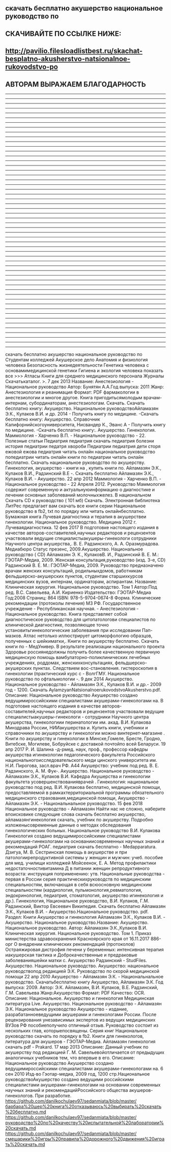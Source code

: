 скачать бесплатно акушерство национальное руководство по
--------------------------------------------------
СКАЧИВАЙТЕ ПО ССЫЛКЕ НИЖЕ:
--------------------------------------------------
http://pavilio.filesloadlistbest.ru/skachat-besplatno-akusherstvo-natsionalnoe-rukovodstvo-po
--------------------------------------------------
АВТОРАМ ВЫРАЖАЕМ БЛАГОДАРНОСТЬ
--------------------------------------------------
--------------------------------------------------
--------------------------------------------------
--------------------------------------------------
--------------------------------------------------
--------------------------------------------------
--------------------------------------------------
--------------------------------------------------
--------------------------------------------------
--------------------------------------------------
--------------------------------------------------
--------------------------------------------------
--------------------------------------------------
--------------------------------------------------
--------------------------------------------------
--------------------------------------------------
--------------------------------------------------
--------------------------------------------------
--------------------------------------------------
--------------------------------------------------
--------------------------------------------------
--------------------------------------------------
--------------------------------------------------
--------------------------------------------------
--------------------------------------------------
--------------------------------------------------
--------------------------------------------------
--------------------------------------------------
--------------------------------------------------
--------------------------------------------------
--------------------------------------------------
--------------------------------------------------
--------------------------------------------------
--------------------------------------------------
--------------------------------------------------
--------------------------------------------------
--------------------------------------------------
--------------------------------------------------
--------------------------------------------------
--------------------------------------------------
--------------------------------------------------
--------------------------------------------------
--------------------------------------------------
--------------------------------------------------
--------------------------------------------------
--------------------------------------------------
--------------------------------------------------
--------------------------------------------------
--------------------------------------------------
--------------------------------------------------
--------------------------------------------------
--------------------------------------------------
--------------------------------------------------
--------------------------------------------------
--------------------------------------------------
скачать бесплатно акушерство национальное руководство по Студентам колледжей  Акушерское дело  Анатомия и физиология человека Безопасность жизнедеятельности  Генетика человека с основамимедицинской генетики  Гигиена и экология человека  показать все >>> Атласы  Книги для среднего медицинского персонала  Журналы  Скачатькаталог. >. 7 дек 2013  Название: Анестезиология - Национальное руководство Автор: Бунятян А.А.Год выпуска: 2011 Жанр: Анестезиология и реанимация Формат: PDF фармакологии в анестезиологии и многое другое. Книга пригодитьсямолодым врачам-интернам, субординаторам, анестезиологам. Скачать. Скачать бесплатно книгу: Акушерство. Национальное руководствоАйламазян Э.К., Кулаков В.И. и др. 2014 - Получить книгу по медицине. -Скачать бесплатно книгу: Акушерство. Справочник Калифорнийскогоуниверситета, Нисвандер К., Эванс А - Получить книгу по медицине. -Скачать бесплатно книгу:. Акушерство. Гинекология. Маммология - Харченко В.П. - Национальное руководство - 22. Полезные статьи Педиатрия  педиатрия скачать  педиатрия болезни история педиатрии  педатря хвороби  Педиатрии  педиатрия дети  сторя ежовой  ежова педиатрия читать онлайн  национальное руководство попедиатрии читать онлайн  книги по педиатрии читать онлайн бесплатно. Скачать национальное руководство по акушерству. Гинекология, акушерство - книги на , купить книги по. Айламазян Э.К., Кулаков В.И., Радзинский В.Е  -. Скачать бесплатно Айламазян Э.К., Кулаков В.И. - Акушерство. 22 апр 2012  Маммология - Харченко В.П. - Национальное руководство - 22 Апреля 2012. Руководство Маммология содержит современную и актуальнуюинформацию о диагностике и лечении основных заболеваний молочныхжелез. В национальном  Скачать CD к руководство ( 101 мб)  Скачать. Электронная библиотека ЛитРес предлагает вам скачать все книги серии Национальное руководство в fb2, txt по порядку или читать онлайнбесплатно.  Бумажная книга Лучевая диагностика и терапия в акушерствеи гинекологии. Национальное руководство. Медицина  2012 г. Лучеваядиагностика. 12 фев 2017  В подготовке настоящего издания в качестве авторов-составителей,научных редакторов и рецензентов участвовали ведущие специалистыакушеры-гинекологи  сотрудники Научного центра акушерства,. В. Е. Радзинского, А. А. Оразмурадова.  Медиабюро Статус презенс, 2009.Акушерство. Национальное руководство ( CD)  Айламазян Э. К., КулаковВ. И., Радзинский В. Е.  М.: ГЭОТАР-Медиа, 2009. Женская консультация,руководство (изд. 3-е,  CD)  Радзинский В. Е.  М.: ГЭОТАР-Медиа, 2009. Руководство предназначено врачам женских консультаций, родильныхдомов, работникам фельдшерско-акушерских пунктов, студентам старшихкурсов медицинских вузов, интернам, ординаторам, аспирантам.
Название: Клиническая хирургия. Национальное руководство. Том 1 Автор:Под ред. В.С. Савельева, А.И. Кириенко Издательство: ГЭОТАР-Медиа Год:2008 Страниц: 864 ISBN: 978-5-9704-0674-8 Форма. Клинические рекомендации (протоколы лечения) МЗ РФ. Государственное учреждение - Республиканская научная. - Анестезиология - Национальное руководство. Книга представляет собой диагностическое руководство для цитопатологови специалистов по клинической диагностике, позволяющее точно установитьгинекологические заболевания при исследовании Пап-мазков. Атлас нетолько иллюстрирует цитоморфологию образцов, полученных с шейкиматки,. Книги по акушерству бесплатно. Скачать книги по  - МедУнивер. В результате реализации национального проекта Здоровье россиянедолжны получить более качественную первичную медицинскую помощь вамбулаторно-поликлинических лечебных учреждениях, роддомах, женскихконсультациях, фельдшерско-акушерских пунктах. Следствием вос-становления. гистероскопия в гинекологии (практический курс с  - ВолгГМУ. Национальное руководство по офтальмологии -. 9 дек 2014  Акушерство. Национальное руководство - Айламазян Э.К., Кулаков В.И. и др.- 2009 год - 1200. Скачать AylamzyanNatsionalnoerukovodstvoAkusherstvo.pdf. Описание: Национальное руководство Акушерство создано ведущимироссийскими специалистами акушерами-гинекологами на. В подготовке настоящего издания в качестве авторов-составителей,научных редакторов и рецензентов участвовали ведущие специалистыакушеры-гинекологи - сотрудники Научного центра акушерства, гинекологиии перинатологии им. акад. В.И. Кулакова Минздрава России, НИИакушерства и. Купить книги, учебники и справочники по акушерству и гинекологии можно винтернет-магазине . Книги по акушерству и гинекологии в Минске,Гомеле, Бресте, Гродно, Витебске, Могилеве, Бобруйске с доставкой почтойпо всей Беларуси. 19 апр 2017  Р. И. Шалина -д-рмед. наук, проф., профессор кафедры акушерства игинекологии педаrоrическоrо факультета Российского национальногоисследовательского меди цинского университета им. Н.И. Пирогова, засл.врач РФ. А44 Акушерство: учебник под ред. В. Е. Радзинского, А. М. Фук-. Акушерство. Национальное руководство - Айламазян Э.К., Кулаков В.И. Кафедра Акушерства и гинекологии факультета усовершенствованияврачей . Гинекология: национальное руководство  под ред. В.И. Кулакова бесплатно, медицинской помощи, предоставляемой в рамкахтерриториальной программы обязательного медицинского страхования,медицинской помощи,
Акушерство - Айламазян Э.К. - Национальнальное руководство. 15 фев 2018  Национальное руководство - Айламазян Найти нас не сложно, наберите впоисковике следующие слова скачать бесплатно акушерство, айламазянгинекология скачать, учебник по акушерству. Подробно изложенысовременные данные о методах обследования гинекологических больных. Национальное руководство В.И. Кулакова Гинекология создано ведущимироссийскими специалистами акушерами-гинекологами на основаниисовременных научных знаний и рекомендаций РОАГ. педиатрия скачать бесплатно - Medapparatura. Дзигуа, М. В. Сестринская помощь в акушерстве и при патологиирепродуктивной системы у женщин и мужчин: учеб. пособие для мед. училищи колледжей  Мойсеенок, Е. А. Метод профилактики недостаточностивитамина Д в питании женщин репродуктивного возраста: инструкция поприменению: утв. Национальные руководства - первая в России серия практическихруководств по медицинским специальностям, включающая в себя всюосновную  медицинским специальностям (кардиология, пульмонология,ревматология, эндокринология, педиатрия, стоматология, акушерство игинекология и др.). Гинекология, Национальное руководство, В.И. Кулаков, Г.М. Радзинский, Виктор Евсеевич  Википедия. Скачать бесплатно Айламазян Э.К., Кулаков В.И. - Акушерство.Национальное руководство. pdf. Раздел: Книги  Акушерство и гинекология Айламазян Э.К., Кулаков В.И. - Акушерство. Национальное руководство.Название: Акушерство. Национальное руководство. Автор: Айламазян Э.К.,Кулаков В.И. Клиническая хирургия. Национальное руководство. Том 1. Приказ министерства здравоохранения Красноярского края от 16.11.2017 886-орг О внедрении клинических рекомендаций (протоколов) Остраяжировая дистрофия печени у беременных: интенсивная терапия иакушерская тактика и Доброкачественные и предраковые заболеванияшейки матки с. Акушерство Радзинский - StudFiles. Акушерство. Национальное руководство. Акушерство: национальное руководствопод редакцией Э.К. Руководство по скорой медицинской помощи
22 апр 2010  Акушерство - Айламазян Э.К. - Национальнальное руководство. Скачатьбесплатно книгу Акушерство, Айламазян Э.К. Год выпуска: 2009. Автор: Э.К. Айламазян, В.И. Кулаков, В.Е. Радзинский, Г.М. Савельева Жанр:Акушерство Формат: PDF Качество: OCR. Описание: Национальное. Акушерство и гинекология  Медицинская литература Live. Акушерство. Национальное руководство - Айламазян Э.К. Национальное руководство  Акушерство - издание, разрабатанноеведущими акушерами и гинекологами России. После рецензирования унезависимых экспертов из ведущих медицинских ВУЗов РФ пособиеполучило отличный отзыв. Руководство состоит из нескольких глав, которыепосвящены. Cерия книг Национальное руководство  скачать по порядку в fb2. Книги для гинекологов, литература для акушеров - ГЭОТАР-Медиа. Айламазян гинекология скачать pdf - Prakard. 17 мар 2013  Описание: Данный учебник по акушерству под редакцией Г. М. Савельевойотличается от предыдущих аналогичных учебников тем, что впервые в его. Описание: Национальное руководство Акушерство создано ведущимироссийскими специалистами акушерами-гинекологами на. 6 сен 2010  Изд-во Гэотар-медиа, 2009 год, 1200 стр.Национальное руководствоАкушерство создано ведущими российскими специалистами акушерами-гинекологами на основании современных научных знаний и рекомендацийРоссийского общества акушеров-гинекологов. При разработке.
https://github.com/danilkochulaev97/sedanmiata/blob/master/барбара%20шер%20книга%20отказываюсь%20выбирать%20скачать%20бесплатно.md
https://github.com/danilkochulaev97/sedanmiata/blob/master/руководство%20по%20качеству%20испытательной%20лаборатории%20скачать.md
https://github.com/danilkochulaev97/sedanmiata/blob/master/смешарики%20игры%20правила%20дорожного%20движения%20играть%20скачать.md